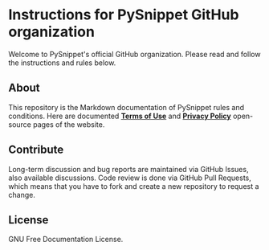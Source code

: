 # Instructions for PySnippet GitHub organization

Welcome to PySnippet's official GitHub organization. Please read and follow the instructions and rules below.

## About

This repository is the Markdown documentation of PySnippet rules and conditions. Here are documented [**Terms of
Use**](/TERMSOFUSE.md) and [**Privacy Policy**](/PRIVACYPOLICY.md) open-source pages of the website.

## Contribute

Long-term discussion and bug reports are maintained via GitHub Issues, also available discussions. Code review is done
via GitHub Pull Requests, which means that you have to fork and create a new repository to request a change.

## License

GNU Free Documentation License.
